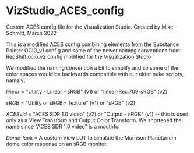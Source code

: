 # VizStudio_ACES_config
Custom ACES config file for the Visualization Studio.
Created by Mike Schmitt, March 2022

This is a modified ACES config combining elements from the
Substance Painter OCIO_v1 config and some of the newer naming conventions from RedShift ocio_v2 config
modified for the Visualization Studio

We modified the naming convention a bit to simplify and so some of the color spaces would be backwards compatible with our older nuke scripts, namely:

*linear* = "Utility - Linear - sRGB" (v1) or "linear-Rec.709-sRGB" (v2)

*sRGB* = "Utility or  sRGB - Texture" (v1) or "sRGB" (v2)

*ACESvid* = "ACES SDR 1.0 video" (v2) or "Output - sRGB" (v1)
-- this is used only as a View Transform and Output Color Transform.  We shortened the name since "ACES SDR 1.0 video" is a mouthful

*Dome-look* = A custom View LUT to simulate the Morrison Planetarium dome color response on an sRGB monitor.  
